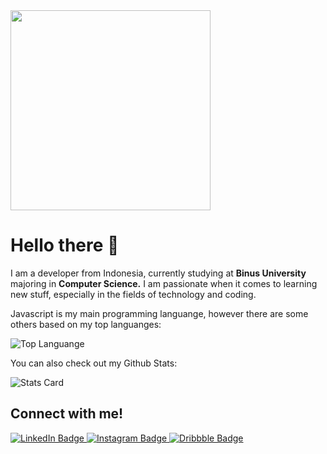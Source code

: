 <div id="header" align="left">
  <img src="https://media.giphy.com/media/qgQUggAC3Pfv687qPC/giphy.gif" width="320"/>
  <h1>Hello there 👋</h1>
  <p>I am a developer from Indonesia, currently studying at <b>Binus University</b> majoring in <b>Computer Science.</b> I am passionate when it comes to learning new stuff, especially in the fields of technology and coding.</p>
  <p>Javascript is my main programming languange, however there are some others based on my top languanges:</p>
  <img src="https://github-readme-stats.vercel.app/api/top-langs/?username=ervin-sungkono&layout=compact&hide=html,blade&theme=react" alt="Top Languange"/>
  <p>You can also check out my Github Stats:</p>
  <img src="https://github-readme-stats.vercel.app/api/?username=ervin-sungkono&hide=prs&show_icons=true&count_private=true&theme=react" alt="Stats Card"/>
  <h2>Connect with me!</h2>
  <div id="badges">
    <a href="https://www.linkedin.com/in/ervin-cahyadinata-sungkono">
      <img src="https://img.shields.io/badge/LinkedIn-blue?style=for-the-badge&logo=linkedin&logoColor=white" alt="LinkedIn Badge"/>
    </a>
    <a href="https://www.instagram.com/ervin.cs_09">
      <img src="https://img.shields.io/badge/Instagram-blueviolet?style=for-the-badge&logo=instagram&logoColor=white" alt="Instagram Badge"/>
    </a>
    <a href="https://dribbble.com/ErvinCS">
      <img src="https://img.shields.io/badge/Dribbble-orange?style=for-the-badge&logo=dribbble&logoColor=white" alt="Dribbble Badge"/>
    </a>
  </div>
</div>
